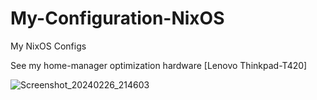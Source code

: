 # My-Configuration-NixOS
My NixOS Configs

See my home-manager optimization hardware [Lenovo Thinkpad-T420]

![Screenshot_20240226_214603](https://github.com/stnert/My-Configuration-NixOS/assets/48295298/c512eec8-a314-4f0e-bb0a-fab558c9b7c4)
